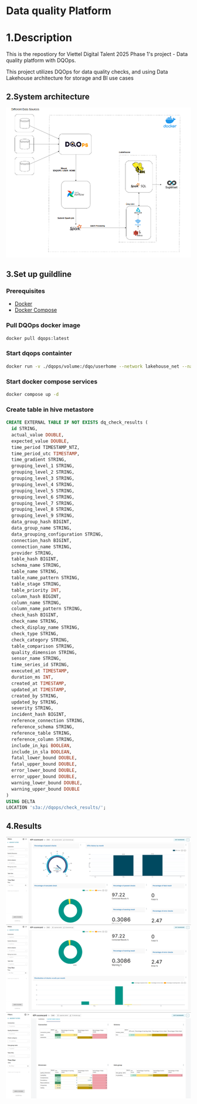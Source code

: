 # Data quality Platform 

# 1.Description
This is the repostiory for Viettel Digital Talent 2025 Phase 1's project - Data quality platform with DQOps.

This project utilizes DQOps for data quality checks, and using Data Lakehouse architecture for storage and BI use cases

## 2.System architecture

<img src='asset/System_architecture.png' alt='System architecture' >

## 3.Set up guildline

### Prerequisites

- [Docker](https://www.docker.com/)
- [Docker Compose](https://docs.docker.com/compose/)

### Pull DQOps docker image
```bash
docker pull dqops:latest
```

### Start dqops containter 
```bash
docker run -v ./dqops/volume:/dqo/userhome --network lakehouse_net --name dqops -it  -m=4g -p 8889:8888 dqops/dqo run
```

### Start docker compose services

```bash
docker compose up -d 
```

### Create table in hive metastore

```sql
CREATE EXTERNAL TABLE IF NOT EXISTS dq_check_results (
  id STRING,
  actual_value DOUBLE,
  expected_value DOUBLE,
  time_period TIMESTAMP_NTZ,
  time_period_utc TIMESTAMP,
  time_gradient STRING,
  grouping_level_1 STRING,
  grouping_level_2 STRING,
  grouping_level_3 STRING,
  grouping_level_4 STRING,
  grouping_level_5 STRING,
  grouping_level_6 STRING,
  grouping_level_7 STRING,
  grouping_level_8 STRING,
  grouping_level_9 STRING,
  data_group_hash BIGINT,
  data_group_name STRING,
  data_grouping_configuration STRING,
  connection_hash BIGINT,
  connection_name STRING,
  provider STRING,
  table_hash BIGINT,
  schema_name STRING,
  table_name STRING,
  table_name_pattern STRING,
  table_stage STRING,
  table_priority INT,
  column_hash BIGINT,
  column_name STRING,
  column_name_pattern STRING,
  check_hash BIGINT,
  check_name STRING,
  check_display_name STRING,
  check_type STRING,
  check_category STRING,
  table_comparison STRING,
  quality_dimension STRING,
  sensor_name STRING,
  time_series_id STRING,
  executed_at TIMESTAMP,
  duration_ms INT,
  created_at TIMESTAMP,
  updated_at TIMESTAMP,
  created_by STRING,
  updated_by STRING,
  severity STRING,
  incident_hash BIGINT,
  reference_connection STRING,
  reference_schema STRING,
  reference_table STRING,
  reference_column STRING,
  include_in_kpi BOOLEAN,
  include_in_sla BOOLEAN,
  fatal_lower_bound DOUBLE,
  fatal_upper_bound DOUBLE,
  error_lower_bound DOUBLE,
  error_upper_bound DOUBLE,
  warning_lower_bound DOUBLE,
  warning_upper_bound DOUBLE
)
USING DELTA
LOCATION 's3a://dqops/check_results/';
```

## 4.Results 

<img src='asset/general_dashboard_1.png' alt='General dashboard'>

<img src='asset/general_dashboard_2.png' alt='General dashboard'>

<img src='asset/specific_dashboard.png' alt='Detail dashboard'>